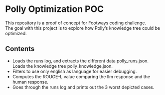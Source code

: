# Polly Optimization POC

This repository is a proof of concept for Footways coding challenge.  
The goal with this project is to explore how Polly’s knowledge tree could be optimized.

## Contents

- Loads the runs log, and extracts the different data polly_runs.json. Loads the knowledge tree polly_knowledge.json.
- Filters to use only english as language for easier debugging.
- Computes the ROUGE-L value comparing the llm response and the human response.
- Goes through the runs log and prints out the 3 worst depicted cases.